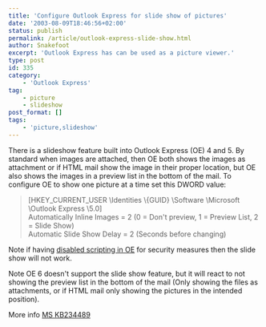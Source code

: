 ```yaml
---
title: 'Configure Outlook Express for slide show of pictures'
date: '2003-08-09T18:46:56+02:00'
status: publish
permalink: /article/outlook-express-slide-show.html
author: Snakefoot
excerpt: 'Outlook Express has can be used as a picture viewer.'
type: post
id: 335
category:
    - 'Outlook Express'
tag:
    - picture
    - slideshow
post_format: []
tags:
    - 'picture,slideshow'
---
```

There is a slideshow feature built into Outlook Express (OE) 4 and 5. By standard when images are attached, then OE both shows the images as attachment or if HTML mail show the image in their proper location, but OE also shows the images in a preview list in the bottom of the mail. To configure OE to show one picture at a time set this DWORD value:

> \[HKEY\_CURRENT\_USER \\Identities \\{GUID} \\Software \\Microsoft \\Outlook Express \\5.0\]  
>  Automatically Inline Images = 2 (0 = Don't preview, 1 = Preview List, 2 = Slide Show)  
>  Automatic Slide Show Delay = 2 (Seconds before changing)

 Note if having [disabled scripting in OE](/article/outlook-express-security-zone.html) for security measures then the slide show will not work.  
  
 Note OE 6 doesn't support the slide show feature, but it will react to not showing the preview list in the bottom of the mail (Only showing the files as attachments, or if HTML mail only showing the pictures in the intended position).  
  
 More info [MS KB234489](http://support.microsoft.com/kb/234489 "OLEXP: How to Disable the Picture Slide Show Feature in Outlook Express [Q234489]")  